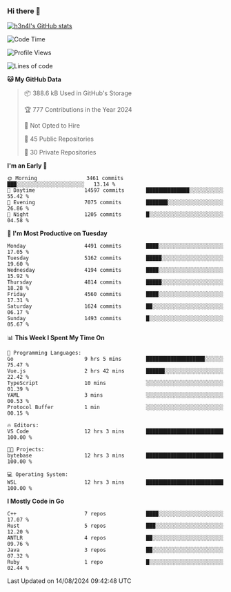 ### Hi there 👋

[![h3n4l's GitHub stats](https://github-readme-stats.vercel.app/api?username=h3n4l&count_private=true&show_icons=true&theme=radical)](https://github.com/h3n4l/github-readme-stats)

<!--START_SECTION:waka-->
![Code Time](http://img.shields.io/badge/Code%20Time-1%2C902%20hrs%2011%20mins-blue)

![Profile Views](http://img.shields.io/badge/Profile%20Views-7-blue)

![Lines of code](https://img.shields.io/badge/From%20Hello%20World%20I%27ve%20Written-10.5%20million%20lines%20of%20code-blue)

**🐱 My GitHub Data** 

> 📦 388.6 kB Used in GitHub's Storage 
 > 
> 🏆 777 Contributions in the Year 2024
 > 
> 🚫 Not Opted to Hire
 > 
> 📜 45 Public Repositories 
 > 
> 🔑 30 Private Repositories 
 > 
**I'm an Early 🐤** 

```text
🌞 Morning                3461 commits        ███░░░░░░░░░░░░░░░░░░░░░░   13.14 % 
🌆 Daytime                14597 commits       ██████████████░░░░░░░░░░░   55.42 % 
🌃 Evening                7075 commits        ███████░░░░░░░░░░░░░░░░░░   26.86 % 
🌙 Night                  1205 commits        █░░░░░░░░░░░░░░░░░░░░░░░░   04.58 % 
```
📅 **I'm Most Productive on Tuesday** 

```text
Monday                   4491 commits        ████░░░░░░░░░░░░░░░░░░░░░   17.05 % 
Tuesday                  5162 commits        █████░░░░░░░░░░░░░░░░░░░░   19.60 % 
Wednesday                4194 commits        ████░░░░░░░░░░░░░░░░░░░░░   15.92 % 
Thursday                 4814 commits        █████░░░░░░░░░░░░░░░░░░░░   18.28 % 
Friday                   4560 commits        ████░░░░░░░░░░░░░░░░░░░░░   17.31 % 
Saturday                 1624 commits        ██░░░░░░░░░░░░░░░░░░░░░░░   06.17 % 
Sunday                   1493 commits        █░░░░░░░░░░░░░░░░░░░░░░░░   05.67 % 
```


📊 **This Week I Spent My Time On** 

```text
💬 Programming Languages: 
Go                       9 hrs 5 mins        ███████████████████░░░░░░   75.47 % 
Vue.js                   2 hrs 42 mins       ██████░░░░░░░░░░░░░░░░░░░   22.42 % 
TypeScript               10 mins             ░░░░░░░░░░░░░░░░░░░░░░░░░   01.39 % 
YAML                     3 mins              ░░░░░░░░░░░░░░░░░░░░░░░░░   00.53 % 
Protocol Buffer          1 min               ░░░░░░░░░░░░░░░░░░░░░░░░░   00.15 % 

🔥 Editors: 
VS Code                  12 hrs 3 mins       █████████████████████████   100.00 % 

🐱‍💻 Projects: 
bytebase                 12 hrs 3 mins       █████████████████████████   100.00 % 

💻 Operating System: 
WSL                      12 hrs 3 mins       █████████████████████████   100.00 % 
```

**I Mostly Code in Go** 

```text
C++                      7 repos             ████░░░░░░░░░░░░░░░░░░░░░   17.07 % 
Rust                     5 repos             ███░░░░░░░░░░░░░░░░░░░░░░   12.20 % 
ANTLR                    4 repos             ██░░░░░░░░░░░░░░░░░░░░░░░   09.76 % 
Java                     3 repos             ██░░░░░░░░░░░░░░░░░░░░░░░   07.32 % 
Ruby                     1 repo              █░░░░░░░░░░░░░░░░░░░░░░░░   02.44 % 
```




 Last Updated on 14/08/2024 09:42:48 UTC
<!--END_SECTION:waka-->

